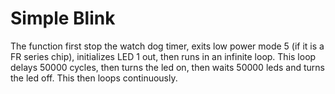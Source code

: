 # Simple Blink
The function first stop the watch dog timer, exits low power mode 5 (if it is a FR series chip), initializes LED 1 out, then runs in an infinite loop. This loop delays 50000 cycles, then turns the led on, then waits 50000 leds and turns the led off. This then loops continuously. 
